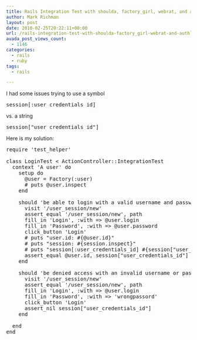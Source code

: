 ```yaml
---
title: Rails Integration Test with shoulda, factory_girl, webrat, and authlogic
author: Mark Richman
layout: post
date: 2010-02-25T20:22:11+00:00
url: /rails-integration-test-with-shoulda-factory_girl-webrat-and-authlogic/
avada_post_views_count:
  - 1146
categories:
  - rails
  - ruby
tags:
  - rails

---
```

I had some issues trying to use a symbol

<pre>session[:user_credentials_id]</pre>

vs. a string 

<pre>session["user_credentials_id"]</pre>

Here is my solution:

<pre>require 'test_helper'

class LoginTest &lt; ActionController::IntegrationTest
  context 'A user' do
    setup do
      @user = Factory(:user)
      # puts @user.inspect    
    end

    should 'be able to login with a valid username and password' do
      visit '/user_session/new'
      assert_equal '/user_session/new', path
      fill_in 'Login', :with => @user.login
      fill_in 'Password', :with => @user.password
      click_button 'Login'
      # puts "user.id: #{@user.id}" 
      # puts "session: #{session.inspect}"
      # puts "session[:user_credentials_id] #{session["user_credentials_id"]}"
      assert_equal @user.id, session["user_credentials_id"]
    end

    should 'be denied access with an invalid username or password' do
      visit '/user_session/new'
      assert_equal '/user_session/new', path
      fill_in 'Login', :with => @user.login
      fill_in 'Password', :with => 'wrongpassord'
      click_button 'Login'
      assert_nil session["user_credentials_id"]
    end

  end
end
</pre>